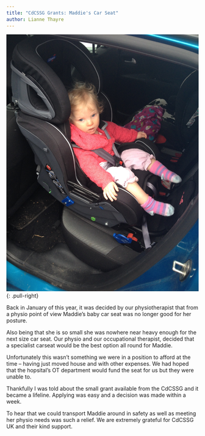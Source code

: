 ```yaml
---
title: "CdCSSG Grants: Maddie's Car Seat"
author: Lianne Thayre
---
```


![Maddie](/img/posts/2014-05-27/maddie.jpg)
{: .pull-right}

Back in January of this year, it was decided by our physiotherapist that from a physio point of view Maddie’s baby car seat was no longer good for her posture.

Also being that she is so small she was nowhere near heavy enough for the next size car seat. Our physio and our occupational therapist, decided that a specialist carseat would be the best option all round for Maddie.

Unfortunately this wasn’t something we were in a position to afford at the time – having just moved house and with other expenses. We had hoped that the hopsital’s OT department would fund the seat for us but they were unable to.

Thankfully I was told about the small grant available from the CdCSSG and it became a lifeline. Applying was easy and a decision was made within a week.

To hear that we could transport Maddie around in safety as well as meeting her physio needs was such a relief. We are extremely grateful for CdCSSG UK and their kind support.
